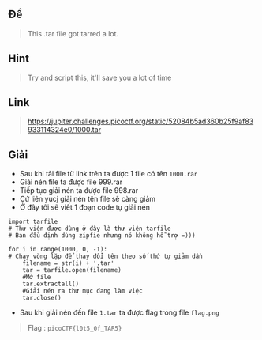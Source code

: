 ## Đề 
> This .tar file got tarred a lot.
## Hint 
> Try and script this, it'll save you a lot of time
## Link 
> https://jupiter.challenges.picoctf.org/static/52084b5ad360b25f9af83933114324e0/1000.tar
## Giải 
- Sau khi tải file từ link trên ta được 1 file có tên `1000.rar`
- Giải nén file ta được file 999.rar
- Tiếp tục giải nén ta được file 998.rar
- Cứ liên yucj giải nén tên file sẽ càng giảm 
- Ở đây tôi sẽ viết 1 đoạn code tự giải nén 
```text
import tarfile 
# Thư viện được dùng ở đây là thư viện tarfile 
# Ban đầu định dùng zipfie nhưng nó không hỗ trợ =)))

for i in range(1000, 0, -1):
# Chạy vòng lặp để thay đổi tên theo số thứ tự giảm dần 
	filename = str(i) + '.tar'
	tar = tarfile.open(filename)
    #Mở file 
	tar.extractall()
    #Giải nén ra thư mục đang làm việc
	tar.close()
```
- Sau khi giải nén đến file `1.tar` ta được flag trong file `flag.png`
>Flag : `picoCTF{l0t5_0f_TAR5}`
